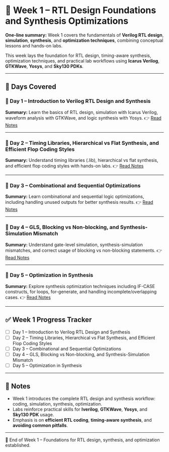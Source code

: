 # 📖 Week 1 – RTL Design Foundations and Synthesis Optimizations

**One-line summary:** Week 1 covers the fundamentals of **Verilog RTL design**, **simulation**, **synthesis**, and **optimization techniques**, combining conceptual lessons and hands-on labs.

This week lays the foundation for RTL design, timing-aware synthesis, optimization techniques, and practical lab workflows using **Icarus Verilog**, **GTKWave**, **Yosys**, and **Sky130 PDKs**.

---

## 📂 Days Covered

### 🔹 Day 1 – Introduction to Verilog RTL Design and Synthesis
**Summary:** Learn the basics of RTL design, simulation with Icarus Verilog, waveform analysis with GTKWave, and logic synthesis with Yosys.
👉 [Read Notes](Day_1/W1_D1_readme.md)

---

### 🔹 Day 2 – Timing Libraries, Hierarchical vs Flat Synthesis, and Efficient Flop Coding Styles
**Summary:** Understand timing libraries (.lib), hierarchical vs flat synthesis, and efficient flop coding styles with hands-on labs.
👉 [Read Notes](Day_2/W1_D2_readme.md)

---

### 🔹 Day 3 – Combinational and Sequential Optimizations
**Summary:** Learn combinational and sequential logic optimizations, including handling unused outputs for better synthesis results.
👉 [Read Notes](Day_3/W1_D3_readme.md)

---

### 🔹 Day 4 – GLS, Blocking vs Non-blocking, and Synthesis-Simulation Mismatch
**Summary:** Understand gate-level simulation, synthesis-simulation mismatches, and correct usage of blocking vs non-blocking statements.
👉 [Read Notes](Day_4/W1_D4_readme.md)

---

### 🔹 Day 5 – Optimization in Synthesis
**Summary:** Explore synthesis optimization techniques including IF-CASE constructs, for loops, for-generate, and handling incomplete/overlapping cases.
👉 [Read Notes](Day_5/W1_D5_readme.md)

---

## ✅ Week 1 Progress Tracker
- [ ] Day 1 – Introduction to Verilog RTL Design and Synthesis  
- [ ] Day 2 – Timing Libraries, Hierarchical vs Flat Synthesis, and Efficient Flop Coding Styles  
- [ ] Day 3 – Combinational and Sequential Optimizations  
- [ ] Day 4 – GLS, Blocking vs Non-blocking, and Synthesis-Simulation Mismatch  
- [ ] Day 5 – Optimization in Synthesis  

---

## 📝 Notes
- Week 1 introduces the complete RTL design and synthesis workflow: coding, simulation, synthesis, optimization.  
- Labs reinforce practical skills for **Iverilog**, **GTKWave**, **Yosys**, and **Sky130 PDK** usage.  
- Emphasis is on **efficient RTL coding**, **timing-aware synthesis**, and **avoiding common pitfalls**.  

---

🚀 End of Week 1 – Foundations for RTL design, synthesis, and optimization established.
